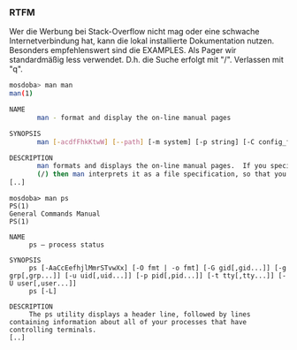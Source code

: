 ### RTFM

<p class="aleft">
     Wer die Werbung bei Stack-Overflow nicht mag oder eine schwache Internetverbindung hat,
     kann die lokal installierte Dokumentation nutzen.
     Besonders empfehlenswert sind die EXAMPLES.
     Als Pager wir standardmäßig less verwendet. D.h. die Suche erfolgt mit "/". Verlassen mit "q".
</p>

```bash
mosdoba> man man
man(1)                                                                                                                        General Commands Manual                                                                                                                       man(1)

NAME
       man - format and display the on-line manual pages

SYNOPSIS
       man [-acdfFhkKtwW] [--path] [-m system] [-p string] [-C config_file] [-M pathlist] [-P pager] [-B browser] [-H htmlpager] [-S section_list] [section] name ...

DESCRIPTION
       man formats and displays the on-line manual pages.  If you specify section, man only looks in that section of the manual.  name is normally the name of the manual page, which is typically the name of a command, function, or file.  However, if name contains a slash
       (/) then man interprets it as a file specification, so that you can do man ./foo.5 or even man /cd/foo/bar.1.gz.
[..]
```

<pre><code class="language-bash">mosdoba&gt; man ps
PS(1)                                                                                                                         General Commands Manual                                                                                                                        PS(1)

NAME
     ps – process status

SYNOPSIS
     ps [-AaCcEefhjlMmrSTvwXx] [-O fmt | -o fmt] [-G gid[,gid...]] [-g grp[,grp...]] [-u uid[,uid...]] [-p pid[,pid...]] [-t tty[,tty...]] [-U user[,user...]]
     ps [-L]

DESCRIPTION
     The ps utility displays a header line, followed by lines containing information about all of your processes that have controlling terminals.
[..]
</code></pre>

